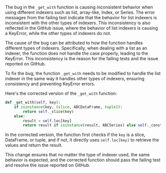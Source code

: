The bug in the `_get_with` function is causing inconsistent behavior when using different indexers such as list, array-like, Index, or Series. The error messages from the failing test indicate that the behavior for list indexers is inconsistent with the other types of indexers. This inconsistency is also reflected in the GitHub issue, where the behavior of list indexers is causing a KeyError, while the other types of indexers do not.

The cause of the bug can be attributed to how the function handles different types of indexers. Specifically, when dealing with a list as an indexer, the function does not handle the case properly, leading to the KeyError. This inconsistency is the reason for the failing tests and the issue reported on GitHub.

To fix the bug, the function `_get_with` needs to be modified to handle the list indexer in the same way it handles other types of indexers, ensuring consistency and preventing KeyError errors.

Here's the corrected version of the `_get_with` function:

```python
def _get_with(self, key):
    if isinstance(key, (slice, ABCDataFrame, tuple)):
        return self._slice(key)
    else:
        result = self.loc[key]
        return result if isinstance(result, ABCSeries) else self._constructor(result, name=self.name)
```

In the corrected version, the function first checks if the `key` is a slice, DataFrame, or tuple, and if not, it directly uses `self.loc[key]` to retrieve the values and return the result.

This change ensures that no matter the type of indexer used, the same behavior is expected, and the corrected function should pass the failing test and resolve the issue reported on GitHub.